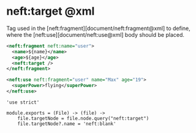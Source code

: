 neft:target @xml
================

Tag used in the [neft:fragment][document/neft:fragment@xml] to define,
where the [neft:use][document/neft:use@xml] body should be placed.

```xml
<neft:fragment neft:name="user">
  <name>${name}</name>
  <age>${age}</age>
  <neft:target />
</neft:fragment>

<neft:use neft:fragment="user" name="Max" age="19">
  <superPower>flying</superPower>
</neft:use>
```

	'use strict'

	module.exports = (File) -> (file) ->
		file.targetNode = file.node.query("neft:target")
		file.targetNode?.name = 'neft:blank'
